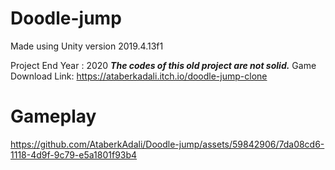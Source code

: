 # Doodle-jump
Made using Unity version 2019.4.13f1

Project End Year : 2020
**_The codes of this old project are not solid._**
Game Download Link: https://ataberkadali.itch.io/doodle-jump-clone
# Gameplay


https://github.com/AtaberkAdali/Doodle-jump/assets/59842906/7da08cd6-1118-4d9f-9c79-e5a1801f93b4

